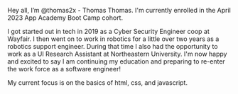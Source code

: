 Hey all, I’m @thomas2x - Thomas Thomas. 
I'm currently enrolled in the April 2023 App Academy Boot Camp cohort. 

I got started out in tech in 2019 as a Cyber Security Engineer coop at Wayfair. I then went on to work in robotics for a little over two years as a robotics support engineer. During that time I also had the opportunity to work as a UI Research Assistant at Northeastern University. I'm now happy and excited to say I am continuing my education and preparing to re-enter the work force as a software engineer! 

My current focus is on the basics of html, css, and javascript. 

<!---
thomas2x/thomas2x is a ✨ special ✨ repository because its `README.md` (this file) appears on your GitHub profile.
You can click the Preview link to take a look at your changes.
--->
